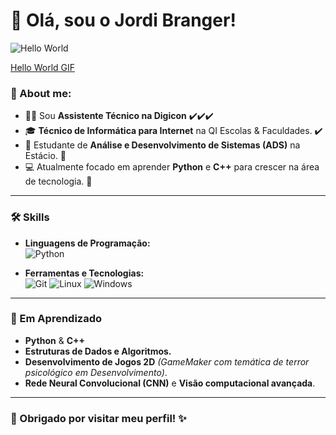 # 👋 Olá, sou o Jordi Branger! 

![Hello World](https://media0.giphy.com/media/v1.Y2lkPTc5MGI3NjExOWp4eTd5enV1anBxZHlvdTliazJkdjdkbGZkdzF4c3kxejYyZ2txYyZlcD12MV9pbnRlcm5hbF9naWZfYnlfaWQmY3Q9Zw/fUQ4rhUZJYiQsas6WD/giphy.webp)

[Hello World GIF](https://c.tenor.com/mGgWY8RkgYMAAAAM/hello-world.gif)


### 🎯 About me:
- 🧑‍💻 Sou **Assistente Técnico na Digicon** ✔️✔️✔️
- 🎓 **Técnico de Informática para Internet** na QI Escolas & Faculdades. ✔️
- 📘 Estudante de **Análise e Desenvolvimento de Sistemas (ADS)** na Estácio.  🔄
- 💻 Atualmente focado em aprender **Python** e **C++** para crescer na área de tecnologia. 🎯

--- 

### 🛠️ Skills
- **Linguagens de Programação:**  
  ![Python](https://img.shields.io/badge/Python-3.10-blue)
  
- **Ferramentas e Tecnologias:**  
  ![Git](https://img.shields.io/badge/Git-✔️-lightgrey) ![Linux](https://img.shields.io/badge/Linux-Ubuntu-important) 
  ![Windows](https://img.shields.io/badge/Windows-✔️-lightblue)

---

### 🌱 Em Aprendizado
- **Python** & **C++**
- **Estruturas de Dados e Algoritmos.**  
- **Desenvolvimento de Jogos 2D** *(GameMaker com temática de terror psicológico em Desenvolvimento)*.  
- **Rede Neural Convolucional (CNN)** e **Visão computacional avançada**.

---

### 🙏 Obrigado por visitar meu perfil! ✨

